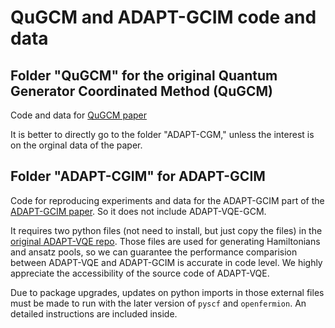 # QuGCM and ADAPT-GCIM code and data

## Folder "QuGCM" for the original Quantum Generator Coordinated Method (QuGCM)

Code and data for [QuGCM paper](https://journals.aps.org/prresearch/abstract/10.1103/PhysRevResearch.5.023200)

It is better to directly go to the folder "ADAPT-CGM," unless the interest is on the orginal data of the paper.

## Folder "ADAPT-CGIM" for ADAPT-GCIM

Code for reproducing experiments and data for the ADAPT-GCIM part of the [ADAPT-GCIM paper](https://arxiv.org/abs/2312.07691). So it does not include ADAPT-VQE-GCM. 

It requires two python files (not need to install, but just copy the files) in the [original ADAPT-VQE repo](https://github.com/mayhallgroup/adapt-vqe). Those files are used for generating Hamiltonians and ansatz pools, so we can guarantee the performance comparision between ADAPT-VQE and ADAPT-GCIM is accurate in code level. We highly appreciate the accessibility of the source code of ADAPT-VQE. 

Due to package upgrades, updates on python imports in those external files must be made to run with the later version of `pyscf` and `openfermion`. An detailed instructions are included inside.